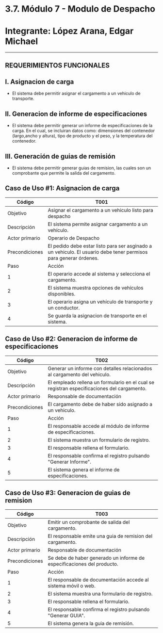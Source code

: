 # 3.7. Módulo 7 - Modulo de Despacho
# Integrante: López Arana, Edgar Michael
----------------------------------------------------------------------------
**REQUERIMIENTOS FUNCIONALES**
----------------------------------------------------------------------------
## I. Asignacion de carga
 - El sistema debe permitir asignar el cargamento a un vehiculo de transporte.
   
## II. Generacion de informe de especificaciones 
 - El sistema debe permitir generar un informe de especificaciones de la carga. En el cual, se incluiran datos como: dimensiones del contenedor (largo,ancho y altura), tipo de producto y el peso, y la temperatura del contenedor.

## III. Generación de guias de remisión
 - El sistema debe permitir generar guias de remision, las cuales son un comprobante que permite la salida del cargamento.

## Caso de Uso #1: Asignacion de carga
| Código  | T001   |
| ------- | -------- |
| Objetivo   | Asignar el cargamento a un vehiculo listo para despacho|
| Descripción   | El sistema permite asignar cargamento a un vehículo.    |
| Actor primario   | Operario de Despacho    |
| Precondiciones   | El pedido debe estar listo para ser asginado a un vehiculo. El usuario debe tener permisos para generar órdenes.    |
| Paso   | Acción    |
| 1   | El operario accede al sistema y selecciona el cargamento.    |
| 2   | El sistema muestra opciones de vehículos disponibles.    |
| 3   | El operario asigna un vehículo de transporte y un conductor.    |
| 4   | Se guarda la asignacion de transporte en el sistema.    |

## Caso de Uso #2: Generacion de informe de especificaciones
| Código  | T002   |
| ------- | -------- |
| Objetivo   | Generar un informe con detalles relacionados al cargamento del vehiculo.|
| Descripción   | El empleado rellena un formulario en el cual se registran especificaciones del cargamento.    |
| Actor primario   | Responsable de documentación   |
| Precondiciones   | El cargamento debe de haber sido asignado a un vehiculo.    |
| Paso   | Acción    |
| 1   | El responsable accede al módulo de informe de especificaciones.    |
| 2   | El sistema muestra un formulario de registro.    |
| 3   | El responsable rellena el formulario.    |
| 4   | El responsable confirma el registro pulsando "Generar Informe".   |
| 5   | El sistema genera el informe de especificaciones. |

## Caso de Uso #3: Generacion de guias de remision
| Código  | T003   |
| ------- | -------- |
| Objetivo   | Emitir un comprobante de salida del cargamento.|
| Descripción   | El responsable emite una guia de remision del cargamento.|
| Actor primario   | Responsable de documentación   |
| Precondiciones   | Se debe de haber generado un informe de especificaciones del producto. |
| Paso   | Acción    |
| 1   | El responsable de documentación accede al sistema móvil o web.|
| 2   | El sistema muestra una formulario de registro.  |
| 3   | El responsable rellena el formulario.  |
| 4   | El responsable confirma el registro pulsando "Generar GUIA".   |
| 5   | El sistema genera la guia de remisión. |





